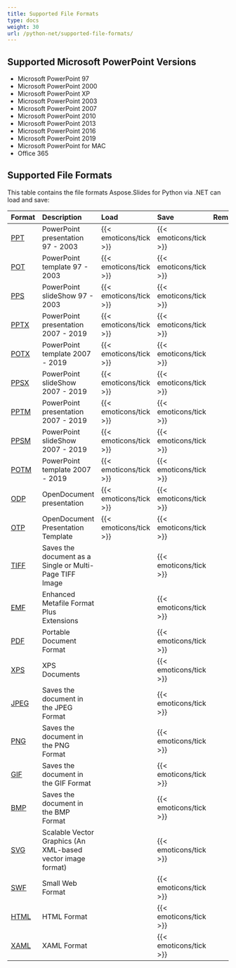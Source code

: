 ```yaml
---
title: Supported File Formats
type: docs
weight: 30
url: /python-net/supported-file-formats/
---
```


## **Supported Microsoft PowerPoint Versions**
- Microsoft PowerPoint 97
- Microsoft PowerPoint 2000
- Microsoft PowerPoint XP
- Microsoft PowerPoint 2003
- Microsoft PowerPoint 2007
- Microsoft PowerPoint 2010
- Microsoft PowerPoint 2013
- Microsoft PowerPoint 2016
- Microsoft PowerPoint 2019
- Microsoft PowerPoint for MAC
- Office 365


## **Supported File Formats**
This table contains the file formats Aspose.Slides for Python via .NET can load and save:

|**Format**|**Description**|**Load**|**Save**|**Remarks**|
| :- | :- | :- | :- | :- |
|[PPT](https://docs.fileformat.com/presentation/ppt/)|PowerPoint presentation 97 - 2003|{{< emoticons/tick >}}|{{< emoticons/tick >}}| |
|[POT](https://docs.fileformat.com/presentation/pot/)|PowerPoint template 97 - 2003|{{< emoticons/tick >}}|{{< emoticons/tick >}}| |
|[PPS](https://docs.fileformat.com/presentation/pps/)|PowerPoint slideShow 97 - 2003|{{< emoticons/tick >}}|{{< emoticons/tick >}}| |
|[PPTX](https://docs.fileformat.com/presentation/pptx/)|PowerPoint presentation 2007 - 2019|{{< emoticons/tick >}}|{{< emoticons/tick >}}| |
|[POTX](https://docs.fileformat.com/presentation/potx/)|PowerPoint template 2007 - 2019|{{< emoticons/tick >}}|{{< emoticons/tick >}}| |
|[PPSX ](https://docs.fileformat.com/presentation/ppsx/)|PowerPoint slideShow 2007 - 2019|{{< emoticons/tick >}}|{{< emoticons/tick >}}| |
|[PPTM](https://docs.fileformat.com/presentation/pptm/)|PowerPoint presentation 2007 - 2019|{{< emoticons/tick >}}|{{< emoticons/tick >}}| |
|[PPSM](https://docs.fileformat.com/presentation/ppsm/)|PowerPoint slideShow 2007 - 2019|{{< emoticons/tick >}}|{{< emoticons/tick >}}| |
|[POTM](https://docs.fileformat.com/presentation/potm/)|PowerPoint template 2007 - 2019|{{< emoticons/tick >}}|{{< emoticons/tick >}}| |
|[ODP](https://docs.fileformat.com/presentation/odp/)|OpenDocument presentation|{{< emoticons/tick >}}|{{< emoticons/tick >}}| |
|[OTP](https://docs.fileformat.com/presentation/otp/)|OpenDocument Presentation Template|{{< emoticons/tick >}}|{{< emoticons/tick >}}| |
|[TIFF](https://docs.fileformat.com/image/tiff/)|Saves the document as a Single or Multi-Page TIFF Image| |{{< emoticons/tick >}}| |
|[EMF](https://docs.fileformat.com/image/emf/)|Enhanced Metafile Format Plus Extensions| |{{< emoticons/tick >}}| |
|[PDF](https://docs.fileformat.com/pdf/)|Portable Document Format| |{{< emoticons/tick >}}| |
|[XPS](https://docs.fileformat.com/page-description-language/xps/)|XPS Documents| |{{< emoticons/tick >}}| |
|[JPEG](https://docs.fileformat.com/image/jpeg/)|Saves the document in the JPEG Format| |{{< emoticons/tick >}}| |
|[PNG](https://docs.fileformat.com/image/png/)|Saves the document in the PNG Format| |{{< emoticons/tick >}}| |
|[GIF](https://docs.fileformat.com/image/gif/)|Saves the document in the GIF Format| |{{< emoticons/tick >}}| |
|[BMP](https://docs.fileformat.com/image/bmp/)|Saves the document in the BMP Format| |{{< emoticons/tick >}}| |
|[SVG](https://docs.fileformat.com/page-description-language/svg/)|Scalable Vector Graphics (An XML-based vector image format)| |{{< emoticons/tick >}}| |
|[SWF](https://docs.fileformat.com/page-description-language/swf/)|Small Web Format| |{{< emoticons/tick >}}| |
|[HTML](https://docs.fileformat.com/web/html/)|HTML Format| |{{< emoticons/tick >}}| |
|[XAML](https://docs.fileformat.com/web/xaml/)|XAML Format| |{{< emoticons/tick >}}| |



